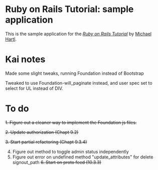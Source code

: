 # Ruby on Rails Tutorial: sample application

This is the sample application for
the [*Ruby on Rails Tutorial*](http://railstutorial.org/)
by [Michael Hartl](http://michaelhartl.com/).

# Kai notes

Made some slight tweaks, running Foundation instead of Bootstrap

Tweaked to use Foundation-will_paginate instead, and user spec set to select for UL instead of DIV.

# To do

~~1. Figure out a cleaner way to implement the Foundation js files.~~

~~2. Update authorization (Chapt 9.2)~~

~~3. Start partial refactoring (Chapt 9.3.4)~~

4. Figure out method to toggle admin status independently
5. Figure out error on undefined method "update_attributes" for delete signout_path
~~6. Start on proto feed (10.3.3)~~